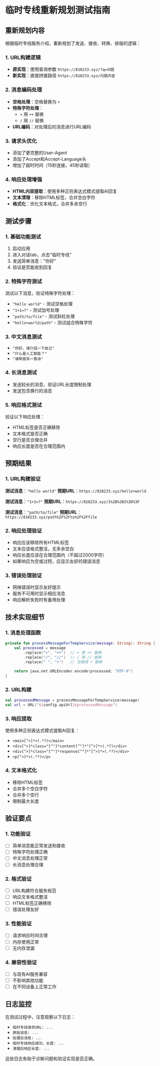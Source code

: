 # 临时专线重新规划测试指南

## 重新规划内容

根据临时专线服务介绍，重新规划了发送、接收、转换、排版的逻辑：

### 1. URL构建逻辑
- **原实现**：使用查询参数 `https://818233.xyz/?q=问题`
- **新实现**：直接拼接路径 `https://818233.xyz/问题内容`

### 2. 消息编码处理
- **空格处理**：空格替换为 `+`
- **特殊字符处理**：
  - `+` 用 `++` 替换
  - `/` 用 `//` 替换
- **URL编码**：对处理后的消息进行URL编码

### 3. 请求头优化
- 添加了更完整的User-Agent
- 添加了Accept和Accept-Language头
- 增加了超时时间（15秒连接，45秒读取）

### 4. 响应处理增强
- **HTML内容提取**：使用多种正则表达式模式提取AI回复
- **文本清理**：移除HTML标签，合并空白字符
- **格式化**：优化文本格式，合并多余空行

## 测试步骤

### 1. 基础功能测试
1. 启动应用
2. 进入对话tab，点击"临时专线"
3. 发送简单消息："你好"
4. 验证是否能收到回复

### 2. 特殊字符测试
测试以下消息，验证特殊字符处理：
- `"hello world"` - 测试空格处理
- `"1+1=?"` - 测试加号处理
- `"path/to/file"` - 测试斜杠处理
- `"hello+world/path"` - 测试组合特殊字符

### 3. 中文消息测试
- `"你好，请介绍一下自己"`
- `"什么是人工智能？"`
- `"请帮我写一首诗"`

### 4. 长消息测试
- 发送较长的消息，验证URL长度限制处理
- 发送包含换行的消息

### 5. 响应格式测试
验证以下响应处理：
- HTML标签是否正确移除
- 文本格式是否正确
- 空行是否合理合并
- 响应长度是否在合理范围内

## 预期结果

### 1. URL构建验证
**测试消息**：`"hello world"`
**预期URL**：`https://818233.xyz/hello+world`

**测试消息**：`"1+1=?"`
**预期URL**：`https://818233.xyz/1%2B%2B1%3D%3F`

**测试消息**：`"path/to/file"`
**预期URL**：`https://818233.xyz/path%2F%2Fto%2F%2Ffile`

### 2. 响应处理验证
- 响应应该移除所有HTML标签
- 文本应该格式整洁，无多余空白
- 响应长度应该在合理范围内（不超过2000字符）
- 如果响应为空或过短，应显示友好的错误消息

### 3. 错误处理验证
- 网络错误时显示友好提示
- 服务不可用时显示相应消息
- 响应解析失败时有备用处理

## 技术实现细节

### 1. 消息处理函数
```kotlin
private fun processMessageForTempService(message: String): String {
    val processed = message
        .replace("+", "++")  // + 用 ++ 替换
        .replace("/", "//")  // / 用 // 替换
        .replace(" ", "+")   // 空格用 + 替换
    
    return java.net.URLEncoder.encode(processed, "UTF-8")
}
```

### 2. URL构建
```kotlin
val processedMessage = processMessageForTempService(message)
val url = URL("${config.apiUrl}$processedMessage")
```

### 3. 响应提取
使用多种正则表达式模式提取AI回复：
- `<main[^>]*>(.*?)</main>`
- `<div[^>]*class="[^"]*content[^"]*"[^>]*>(.*?)</div>`
- `<div[^>]*class="[^"]*response[^"]*"[^>]*>(.*?)</div>`
- `<p[^>]*>(.*?)</p>`

### 4. 文本格式化
- 移除HTML标签
- 合并多个空白字符
- 合并多个空行
- 限制最大长度

## 验证要点

### 1. 功能验证
- [ ] 简单消息能正常发送和接收
- [ ] 特殊字符处理正确
- [ ] 中文消息处理正常
- [ ] 长消息处理合理

### 2. 格式验证
- [ ] URL构建符合服务规范
- [ ] 响应文本格式整洁
- [ ] HTML标签正确移除
- [ ] 错误处理友好

### 3. 性能验证
- [ ] 请求响应时间合理
- [ ] 内存使用正常
- [ ] 无内存泄漏

### 4. 兼容性验证
- [ ] 与现有AI服务兼容
- [ ] 不影响其他功能
- [ ] 在不同设备上正常工作

## 日志监控

在测试过程中，注意观察以下日志：
- `临时专线请求URL: ...`
- `原始消息: ...`
- `处理后消息: ...`
- `临时专线响应成功，长度: ...`
- `清理后响应长度: ...`

这些日志有助于诊断问题和验证实现是否正确。

